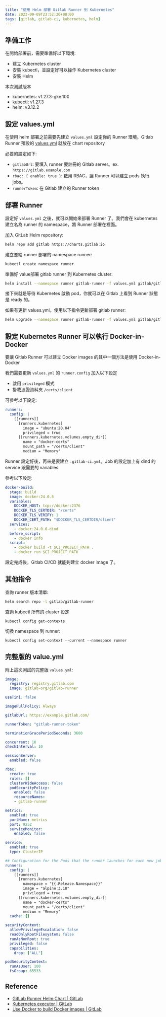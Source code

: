```yaml
---
title: "使用 Helm 部署 Gitlab Runner 到 Kubernetes"
date: 2023-09-09T23:52:20+08:00
tags: [gitlab, gitlab-ci, kubernetes, helm]
---
```

## 準備工作

在開始部署前，需要準備好以下環境:
- 建立 Kubernetes cluster
- 安裝 kubectl，並設定好可以操作 Kubernetes cluster
- 安裝 Helm

本次測試版本
- kubernetes: v1.27.3-gke.100
- kubectl: v1.27.3
- helm: v3.12.2

## 設定 values.yml

在使用 helm 部署之前需要先建立 `values.yml` 設定你的 Runner 環境。Gitlab Runner 預設的 [values.yml](https://gitlab.com/gitlab-org/charts/gitlab-runner/blob/main/values.yaml) 就放在 chart repository

必要的設定如下:
- `gitlabUrl`: 要填入 runner 要註冊的 Gitlab server。ex. `https://gitlab.example.com`
- `rbac: { enable: true }`: 啟用 RBAC，讓 Runner 可以建立 pods 執行 jobs。
- `runnerToken`: 在 Gitlab 建立的 Runner token

## 部署 Runner

設定好 `values.yml` 之後，就可以開始來部署 Runner 了。我們會在 kubernetes 建立名為 runner 的 namespace，將 Runner 部署在裡面。

加入 GitLab Helm repository:
```bash
helm repo add gitlab https://charts.gitlab.io
```

建立要給 runner 部署的 namespace runner:
```bash
kubectl create namespace runner
```

準備好 value部署 gitlab runner 到 Kubernetes cluster:
```bash
helm install --namespace runner gitlab-runner -f values.yml gitlab/gitlab-runner
```

接下來就是等待 Kubernetes 啟動 pod，你就可以在 Gitlab 上看到 Runner 狀態是 ready 的。

如果有更新 values.yml，使用以下指令更新部署 gitlab runner:
```bash
helm upgrade --namespace runner gitlab-runner -f values.yml gitlab/gitlab-runner
```



## 設定 Kubernetes Runner 可以執行 Docker-in-Docker

要讓 Gitlab Runner 可以建立 Docker images 的其中一個方法是使用 Docker-in-Docker

我們需要更新 `values.yml` 的 `runner.config` 加入以下設定
- 啟用 `privileged` 模式
- 掛載憑證資料夾 `/certs/client`

可參考以下設定:
```yaml
runners:
  config: |
    [[runners]]
      [runners.kubernetes]
        image = "ubuntu:20.04"
        privileged = true
      [[runners.kubernetes.volumes.empty_dir]]
        name = "docker-certs"
        mount_path = "/certs/client"
        medium = "Memory"
```

Runner 設定好後，再來是要建立 `.gitlab-ci.yml`，Job 的設定加上有 dind 的 service 跟需要的 variables

參考以下設定:
```yaml
docker-build:
  stage: build
  image: docker:24.0.6
  variables:
    DOCKER_HOST: tcp://docker:2376
    DOCKER_TLS_CERTDIR: "/certs"
    DOCKER_TLS_VERIFY: 1
    DOCKER_CERT_PATH: "$DOCKER_TLS_CERTDIR/client"
  services:
    - docker:24.0.6-dind
  before_script:
    - docker info
  script:
    - docker build -t $CI_PROJECT_PATH .
    - docker run $CI_PROJECT_PATH
```

設定完成後，Gitlab CI/CD 就能夠建立 docker image 了。

## 其他指令

查詢 runner 版本清單:
```bash
helm search repo -l gitlab/gitlab-runner
```

查詢 kubectl 所有的 cluster 設定
```
kubectl config get-contexts
```

切換 namespace 到 runner:
```
kubectl config set-context --current --namespace runner
```

## 完整版的 value.yml

附上這次測試的完整版 `values.yml`:
```yaml
image:
  registry: registry.gitlab.com
  image: gitlab-org/gitlab-runner

useTini: false

imagePullPolicy: Always

gitlabUrl: https://example.gitlab.com/

runnerToken: "gitlab-runner-token"

terminationGracePeriodSeconds: 3600

concurrent: 10
checkInterval: 10

sessionServer:
  enabled: false

rbac:
  create: true
  rules: []
  clusterWideAccess: false
  podSecurityPolicy:
    enabled: false
    resourceNames:
    - gitlab-runner

metrics:
  enabled: true
  portName: metrics
  port: 9252
  serviceMonitor:
    enabled: false

service:
  enabled: true
  type: ClusterIP

## Configuration for the Pods that the runner launches for each new job
runners:
  config: |
    [[runners]]
      [runners.kubernetes]
        namespace = "{{.Release.Namespace}}"
        image = "alpine:3.18"
        privileged = true
      [[runners.kubernetes.volumes.empty_dir]]
        name = "docker-certs"
        mount_path = "/certs/client"
        medium = "Memory"
  cache: {}

securityContext:
  allowPrivilegeEscalation: false
  readOnlyRootFilesystem: false
  runAsNonRoot: true
  privileged: false
  capabilities:
    drop: ["ALL"]

podSecurityContext:
  runAsUser: 100
  fsGroup: 65533
```

## Reference

- [GitLab Runner Helm Chart | GitLab](https://docs.gitlab.com/runner/install/kubernetes.html)
- [Kubernetes executor | GitLab](https://docs.gitlab.com/runner/executors/kubernetes.html)
- [Use Docker to build Docker images | GitLab](https://docs.gitlab.com/ee/ci/docker/using_docker_build.html)
